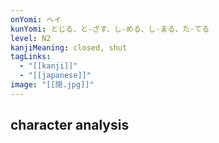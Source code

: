 ```yaml
---
onYomi: ヘイ
kunYomi: とじる、と-ざす、し-める、し-まる、た-てる
level: N2
kanjiMeaning: closed, shut
tagLinks:
  - "[[kanji]]"
  - "[[japanese]]"
image: "[[閉.jpg]]"
---
```

## character analysis
